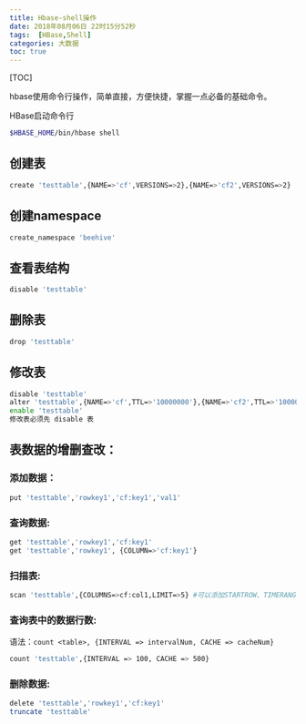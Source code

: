 ```yaml
---
title: Hbase-shell操作
date: 2018年08月06日 22时15分52秒
tags:  [HBase,Shell]
categories: 大数据
toc: true
---
```


[TOC]

hbase使用命令行操作，简单直接，方便快捷，掌握一点必备的基础命令。

HBase启动命令行

```bash
$HBASE_HOME/bin/hbase shell
```

<!-- more -->

## 创建表

```bash
create 'testtable',{NAME=>'cf',VERSIONS=>2},{NAME=>'cf2',VERSIONS=>2}
```

## 创建namespace

```bash
create_namespace 'beehive'
```



## 查看表结构

```bash
disable 'testtable'
```



## 删除表

```bash
drop 'testtable'
```

## 修改表

```bash
disable 'testtable'
alter 'testtable',{NAME=>'cf',TTL=>'10000000'},{NAME=>'cf2',TTL=>'10000000'}
enable 'testtable'
修改表必须先 disable 表
```

## 表数据的增删查改：

### 添加数据：

```Bash
put 'testtable','rowkey1','cf:key1','val1'
```



### 查询数据:

```bash
get 'testtable','rowkey1','cf:key1'
get 'testtable','rowkey1', {COLUMN=>'cf:key1'}
```



### 扫描表:

```bash
scan 'testtable',{COLUMNS=>cf:col1,LIMIT=>5} #可以添加STARTROW、TIMERANGE和FITLER等高级功能
```

### 查询表中的数据行数:

语法：`count <table>, {INTERVAL => intervalNum, CACHE => cacheNum}`

```Bash
count 'testtable',{INTERVAL => 100, CACHE => 500}
```



### 删除数据:

```bash
delete 'testtable','rowkey1','cf:key1'
truncate 'testtable'
```

